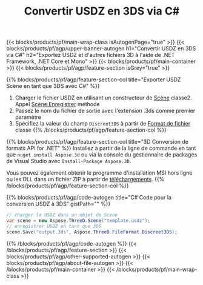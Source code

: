 ﻿---
title: Convertir USDZ en 3DS via C# 
description: Convertissez USDZ et d'autres fichiers 3D à l'aide de .NET API
url: /fr/net/conversion/usdz-to-3ds/
family: 3d
platformtag: net
feature: conversion
informat: USDZ
outformat: 3DS
otherformats: OBJ PDF FBX RVM GLTF DRC ASE DXF 
---
{{< blocks/products/pf/main-wrap-class isAutogenPage="true" >}}
{{< blocks/products/pf/agp/upper-banner-autogen h1="Convertir USDZ en 3DS via C#" h2="Exportez USDZ et d\'autres fichiers 3D à l\'aide de .NET Framework, .NET Core et Mono" >}}
{{< blocks/products/pf/main-container >}}
{{< blocks/products/pf/agp/feature-section isGrey="true" >}}

{{% blocks/products/pf/agp/feature-section-col title="Exporter USDZ Scène en tant que 3DS avec C#" %}}
1. Charger le fichier USDZ en utilisant un constructeur de [Scène](https://apireference.aspose.com/3d/net/aspose.threed/scene) classe2. Appel [Scène.Enregistrer](https://apireference.aspose.com/3d/net/aspose.threed/scene/methods/save/index) méthode
3. Passez le nom du fichier de sortie avec l'extension .3ds comme premier paramètre
4. Spécifiez la valeur du champ `Discreet3DS` à partir de [Format de fichier](https://apireference.aspose.com/3d/net/aspose.threed/fileformat/fields/index) classe
{{% /blocks/products/pf/agp/feature-section-col %}}

{{% blocks/products/pf/agp/feature-section-col title="3D Conversion de formats API for .NET" %}}
Installez à partir de la ligne de commande en tant que ```nuget install Aspose.3d``` ou via la console du gestionnaire de packages de Visual Studio avec ```Install-Package Aspose.3D```.

Vous pouvez également obtenir le programme d'installation MSI hors ligne ou les DLL dans un fichier ZIP à partir de [téléchargements](https://releases.aspose.com/3d/net).
{{% /blocks/products/pf/agp/feature-section-col %}}

{{% blocks/products/pf/agp/code-autogen title="C# Code pour la conversion USDZ à 3DS" gistPath="" %}}
```cs
// charger le USDZ dans un objet de Scene 
var scene = new Aspose.ThreeD.Scene("template.usdz");
// enregistrer USDZ en tant que 3DS 
scene.Save("output.3ds", Aspose.ThreeD.FileFormat.Discreet3DS);

```
{{% /blocks/products/pf/agp/code-autogen %}}
{{< /blocks/products/pf/agp/feature-section >}}
{{< blocks/products/pf/agp/other-supported-autogen >}}
{{< blocks/products/pf/agp/about-file-autogen >}}
{{< /blocks/products/pf/main-container >}}
{{< /blocks/products/pf/main-wrap-class >}}